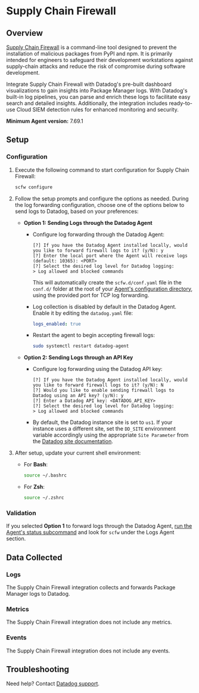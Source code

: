# Supply Chain Firewall

## Overview

[Supply Chain Firewall][1] is a command-line tool designed to prevent the installation of malicious packages from PyPI and npm. It is primarily intended for engineers to safeguard their development workstations against supply-chain attacks and reduce the risk of compromise during software development.

Integrate Supply Chain Firewall with Datadog's pre-built dashboard visualizations to gain insights into Package Manager logs. With Datadog's built-in log pipelines, you can parse and enrich these logs to facilitate easy search and detailed insights. Additionally, the integration includes ready-to-use Cloud SIEM detection rules for enhanced monitoring and security.


**Minimum Agent version:** 7.69.1

## Setup

### Configuration

1. Execute the following command to start configuration for Supply Chain Firewall:

    ```bash
    scfw configure
    ```

2. Follow the setup prompts and configure the options as needed. During the log forwarding configuration, choose one of the options below to send logs to Datadog, based on your preferences:

    - **Option 1: Sending Logs through the Datadog Agent**

        - Configure log forwarding through the Datadog Agent:
            ```text
            [?] If you have the Datadog Agent installed locally, would you like to forward firewall logs to it? (y/N): y
            [?] Enter the local port where the Agent will receive logs (default: 10365): <PORT>
            [?] Select the desired log level for Datadog logging:
            > Log allowed and blocked commands
            ```
            This will automatically create the `scfw.d/conf.yaml` file in the `conf.d/` folder at the root of your [Agent's configuration directory][5], using the provided port for TCP log forwarding.  

        - Log collection is disabled by default in the Datadog Agent. Enable it by editing the `datadog.yaml` file:

            ```yaml
            logs_enabled: true
            ```

        - Restart the agent to begin accepting firewall logs:

            ```bash
            sudo systemctl restart datadog-agent
            ```

    - **Option 2: Sending Logs through an API Key**

        - Configure log forwarding using the Datadog API key:
            ```text
            [?] If you have the Datadog Agent installed locally, would you like to forward firewall logs to it? (y/N): N
            [?] Would you like to enable sending firewall logs to Datadog using an API key? (y/N): y
            [?] Enter a Datadog API key: <DATADOG_API_KEY>
            [?] Select the desired log level for Datadog logging:
            > Log allowed and blocked commands
            ```
        - By default, the Datadog instance site is set to `us1`. If your instance uses a different site, set the `DD_SITE` environment variable accordingly using the appropriate `Site Parameter` from the [Datadog site documentation][3].

3. After setup, update your current shell environment:

    - For **Bash**:

        ```bash
        source ~/.bashrc
        ```

    - For **Zsh**:

        ```bash
        source ~/.zshrc
        ```


### Validation

If you selected **Option 1** to forward logs through the Datadog Agent, [run the Agent's status subcommand][2] and look for `scfw` under the Logs Agent section.

## Data Collected

### Logs

The Supply Chain Firewall integration collects and forwards Package Manager logs to Datadog.

### Metrics

The Supply Chain Firewall integration does not include any metrics.

### Events

The Supply Chain Firewall integration does not include any events.

## Troubleshooting

Need help? Contact [Datadog support][4].

[1]: https://github.com/DataDog/supply-chain-firewall
[2]: https://docs.datadoghq.com/agent/guide/agent-commands/#agent-status-and-information
[3]: https://docs.datadoghq.com/getting_started/site/#access-the-datadog-site
[4]: https://docs.datadoghq.com/help/
[5]: https://docs.datadoghq.com/agent/guide/agent-configuration-files/#agent-configuration-directory
